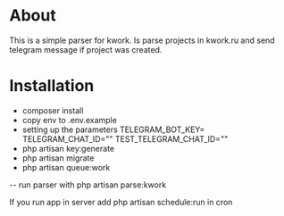 # About

This is a simple parser for kwork. Is parse projects in kwork.ru and send telegram message if project was created.


# Installation

- composer install
- copy env to .env.example
- setting up the parameters
TELEGRAM_BOT_KEY=
TELEGRAM_CHAT_ID=""
TEST_TELEGRAM_CHAT_ID=""
- php artisan key:generate
- php artisan migrate
- php artisan queue:work


-- run parser with php artisan parse:kwork


If you run app in server add php artisan schedule:run in cron 
